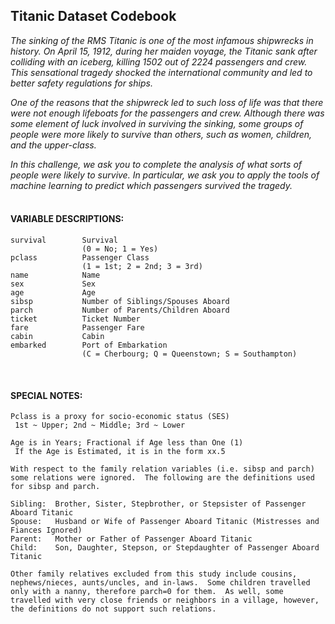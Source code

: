 ## Titanic Dataset Codebook  
  
*The sinking of the RMS Titanic is one of the most infamous shipwrecks in history.  On April 15, 1912, 
during her maiden voyage, the Titanic sank after colliding with an iceberg, killing 1502 out of 2224 
passengers and crew. This sensational tragedy shocked the international community and led to better 
safety regulations for ships.*

*One of the reasons that the shipwreck led to such loss of life was that there were not enough 
lifeboats for the passengers and crew. Although there was some element of luck involved in surviving
the sinking, some groups of people were more likely to survive than others, such as women, children,
and the upper-class.*

*In this challenge, we ask you to complete the analysis of what sorts of people were likely to 
survive. In particular, we ask you to apply the tools of machine learning to predict which 
passengers survived the tragedy.*  
<br>

#### VARIABLE DESCRIPTIONS:  
```
survival        Survival  
                (0 = No; 1 = Yes)  
pclass          Passenger Class  
                (1 = 1st; 2 = 2nd; 3 = 3rd)  
name            Name  
sex             Sex  
age             Age  
sibsp           Number of Siblings/Spouses Aboard  
parch           Number of Parents/Children Aboard  
ticket          Ticket Number  
fare            Passenger Fare  
cabin           Cabin  
embarked        Port of Embarkation  
                (C = Cherbourg; Q = Queenstown; S = Southampton)  
```
<br/>  

#### SPECIAL NOTES:  
```
Pclass is a proxy for socio-economic status (SES)
 1st ~ Upper; 2nd ~ Middle; 3rd ~ Lower

Age is in Years; Fractional if Age less than One (1)
 If the Age is Estimated, it is in the form xx.5

With respect to the family relation variables (i.e. sibsp and parch)
some relations were ignored.  The following are the definitions used
for sibsp and parch.

Sibling:  Brother, Sister, Stepbrother, or Stepsister of Passenger Aboard Titanic
Spouse:   Husband or Wife of Passenger Aboard Titanic (Mistresses and Fiances Ignored)
Parent:   Mother or Father of Passenger Aboard Titanic
Child:    Son, Daughter, Stepson, or Stepdaughter of Passenger Aboard Titanic

Other family relatives excluded from this study include cousins,
nephews/nieces, aunts/uncles, and in-laws.  Some children travelled
only with a nanny, therefore parch=0 for them.  As well, some
travelled with very close friends or neighbors in a village, however,
the definitions do not support such relations.
```